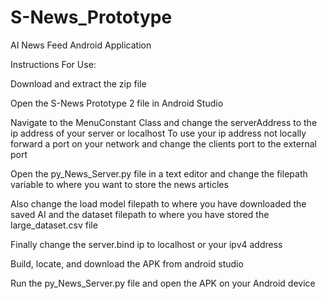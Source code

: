 # S-News_Prototype
AI News Feed Android Application

Instructions For Use:

Download and extract the zip file

Open the S-News Prototype 2 file in Android Studio

Navigate to the MenuConstant Class and change the serverAddress to the ip address of your server or localhost
To use your ip address not locally forward a port on your network and change the clients port to the external port

Open the py_News_Server.py file in a text editor and change the filepath variable to where you want to store the news articles

Also change the load model filepath to where you have downloaded the saved AI and the dataset filepath to where you have stored the large_dataset.csv file

Finally change the server.bind ip to localhost or your ipv4 address

Build, locate, and download the APK from android studio

Run the py_News_Server.py file and open the APK on your Android device
